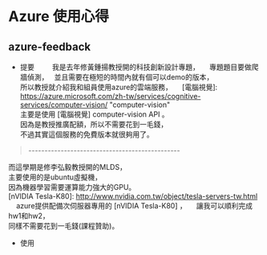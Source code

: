 # Azure 使用心得  
## azure-feedback
* 提要    
     
我是去年修黃鍾揚教授開的科技創新設計專題，     
專題題目要做爬牆偵測，   
並且需要在極短的時間內就有個可以demo的版本，      
所以教授就介紹我和組員使用azure的雲端服務，     
[電腦視覺]: https://azure.microsoft.com/zh-tw/services/cognitive-services/computer-vision/  "computer-vision"    
主要是使用 [電腦視覺] computer-vision API 。    
因為是教授推廣配額，所以不需要花到一毛錢，    
不過其實這個服務的免費版本就很夠用了。     
> -----------------------------------------------      

而這學期是修李弘毅教授開的MLDS，    
主要使用的是ubuntu虛擬機，    
因為機器學習需要運算能力強大的GPU。    
[nVIDIA Tesla-K80]: http://www.nvidia.com.tw/object/tesla-servers-tw.html     
azure提供配備次伺服器專用的 [nVIDIA Tesla-K80] ，     
讓我可以順利完成hw1和hw2，      
同樣不需要花到一毛錢(課程贊助)。     

* 使用


